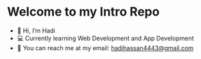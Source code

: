 # Welcome to my Intro Repo
- 👋 Hi, I’m Hadi
- 💻 Currently learning Web Development and App Development
- 📧 You can reach me at my email: hadihassan4443@gmail.com

<!---
hadihssn/hadihssn is a ✨ special ✨ repository because its `README.md` (this file) appears on your GitHub profile.
You can click the Preview link to take a look at your changes.
--->
